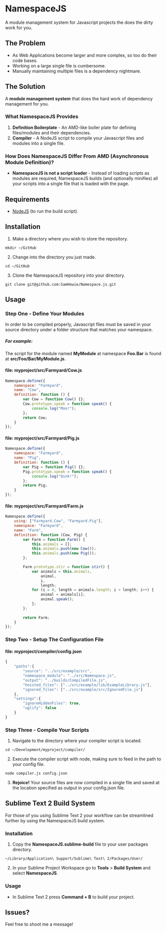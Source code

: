 # NamespaceJS

A module management system for Javascript projects the does the dirty work for you.


## The Problem

* As Web Applications become larger and more complex, so too do their code bases.
* Working on a large single file is cumbersome. 
* Manually maintaining multiple files is a dependency nightmare.


## The Solution

A **module management system** that does the hard work of dependency management for you.


### What NamespaceJS Provides

1. **Definition Boilerplate** - An AMD-like boiler plate for defining files/modules and their dependencies.
2. **Compiler** - A NodeJS script to compile your Javascript files and modules into a single file.


### How Does NamespaceJS Differ From AMD (Asynchronous Module Definition)?

* **NamespaceJS is not a script loader** - Instead of loading scripts as modules are required, NamespaceJS builds (and optionally minifies) all your scripts into a single file that is loaded with the page.


## Requirements

* [NodeJS](http://nodejs.org/) (to run the build script).


## Installation

1. Make a directory where you wish to store the repository.
```
mkdir ~/GitHub
```
2. Change into the directory you just made.
```
cd ~/GitHub
```
3. Clone the NamespaceJS repository into your directory.
```
git clone git@github.com:SamHowie/Namespace.js.git
```


## Usage

### Step One - Define Your Modules

In order to be compiled properly, Javascript files must be saved in your source directory under a folder structure that matches your namespace.

##### For example: 

The script for the module named **MyModule** at namespace **Foo.Bar** is found at **src/Foo/Bar/MyModule.js**.

#### **file:** myproject/src/Farmyard/Cow.js
```javascript
Namespace.define({
    namespace: "Farmyard",
    name: "Cow",
    definition: function () {
        var Cow = function Cow() {};
        Cow.prototype.speak = function speak() {
            console.log("Moo!");
        };
        return Cow;
    }
});
```

#### **file:** myproject/src/Farmyard/Pig.js
```javascript
Namespace.define({
    namespace: "Farmyard",
    name: "Pig",
    definition: function () {
        var Pig = function Pig() {};
        Pig.prototype.speak = function speak() {
            console.log("Oink!");
        };
        return Pig;
    }
});
```

#### **file:** myproject/src/Farmyard/Farm.js
```javascript
Namespace.define({
	using: ["Farmyard.Cow", "Farmyard.Pig"],
	namespace: "Farmyard",
	name: "Farm",
	definition: function (Cow, Pig) {
		var Farm = function Farm() {
			this.animals = [];
			this.animals.push(new Cow());
			this.animals.push(new Pig());
		};

		Farm.prototype.stir = function stir() {
			var animals = this.animals,
				animal,
				i,
				length;
			for (i = 0, length = animals.length; i < length; i++) {
				animal = animals[i];
				animal.speak();
			};
		};
		
		return Farm;
	}
});
```


### Step Two - Setup The Configuration File

#### **file:** myproject/compiler/config.json
```javascript
{
	"paths":{
		"source": "../src/example/src",
		"namespace_module": "../src/Namespace.js",
		"output": "../builds/CompiledFile.js",
		"hoisted_files": ["../src/example/lib/ExampleLibrary.js"],
		"ignored_files": ["../src/example/src/IgnoredFile.js"]
	},
	"settings":{
		"ignoreHiddenFiles": true,
		"uglify": false
	}
}
```


### Step Three - Compile Your Scripts

1. Navigate to the directory where your compiler script is located.
```
cd ~/Development/myproject/compiler/
```
2. Execute the compiler script with node, making sure to feed in the path to your config file.
```
node compiler.js config.json
```
3. **Rejoice!** Your source files are now compiled in a single file and saved at the location specified as output in your config.json file.

## Sublime Text 2 Build System

For those of you using Sublime Text 2 your workflow can be streamlined further by using the NamespaceJS build system.


### Installation

1. Copy the **NamespaceJS.sublime-build** file to your user packages directory.
```
~/Library/Application\ Support/Sublime\ Text\ 2/Packages/User/
```
2. In your Sublime Project Workspace go to **Tools** > **Build System** and select **NamespaceJS**.


### Usage

* In Sublime Text 2 press **Command + B** to build your project.

## Issues?

Feel free to shoot me a message!